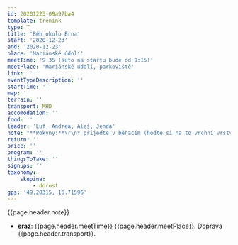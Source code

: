 ```yaml
---
id: 20201223-09a97ba4
template: trenink
type: T
title: 'Běh okolo Brna'
start: '2020-12-23'
end: '2020-12-23'
place: 'Mariánské údolí'
meetTime: '9:35 (auto na startu bude od 9:15)'
meetPlace: 'Mariánské údolí, parkoviště'
link: ''
eventTypeDescription: ''
startTime: ''
map: ''
terrain: ''
transport: MHD
accomodation: ''
food: ''
leader: 'Luf, Andrea, Aleš, Jenda'
note: "**Pokyny:**\r\n* přijeďte v běhacím (hoďte si na to vrchní vrstvu tak, jak nám to už jde)\r\n* autem vam odvezem věci na převlečení do místa, kde budete končit, vemte si teplé věci, ať nikdo nepromrzne\r\n* vemte si pár korun na dopravu zpět (bus vlak)\r\n\r\n**Délky:**\r\n* D16 - 12 km do Březiny\r\n* D18 - 15 km do Březiny + kolečko\r\n* D20 - 20 km do Adamova\r\n* H16 - 15 km do Březiny + kolečko\r\n* H18 - 20 km do Adamova\r\n* H20 - celé, až domů\r\n\r\n**Občerstvení:**\r\n* čaj a buchty v Březině a v Adamově"
return: ''
price: ''
program: ''
thingsToTake: ''
signups: ''
taxonomy:
    skupina:
        - dorost
gps: '49.20315, 16.71596'
---
```


{{page.header.note}}
* **sraz**: {{page.header.meetTime}} {{page.header.meetPlace}}. Doprava {{page.header.transport}}.
